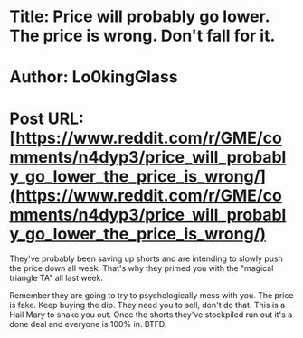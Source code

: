 # Title: Price will probably go lower. The price is wrong. Don't fall for it.
# Author: Lo0kingGlass
# Post URL: [https://www.reddit.com/r/GME/comments/n4dyp3/price_will_probably_go_lower_the_price_is_wrong/](https://www.reddit.com/r/GME/comments/n4dyp3/price_will_probably_go_lower_the_price_is_wrong/)


They've probably been saving up shorts and are intending to slowly push the price down all week. That's why they primed you with the "magical triangle TA" all last week.

Remember they are going to try to psychologically mess with you.  The price is fake.  Keep buying the dip. They need you to sell, don't do that.  This is a Hail Mary to shake you out.  Once the shorts they've stockpiled run out it's a done deal and everyone is 100% in.  BTFD.